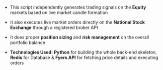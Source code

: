 - This script independently generates trading signals on the **Equity** markets based on live market candle formation
- It also executes live market orders directly on the **National Stock Exchange** through a registered broker API
- It does proper **position sizing** and **risk management** on the overall portfolio balance

- **Technologies Used:** **Python** for building the whole back-end skeleton, **Redis** for Database & **Fyers API** for fetching price details and executing orders 
